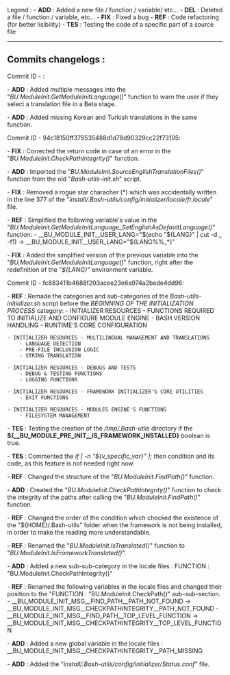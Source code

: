 Legend :
    - **ADD** : Added a new file / function / variable/ etc...
    - **DEL** : Deleted a file / function / variable, etc...
    - **FIX** : Fixed a bug
    - **REF** : Code refactoring (for better lisibility)
    - **TES** : Testing the code of a specific part of a source file

---------------------------------------------------------
Commits changelogs :
--------------------


Commit ID - :

\- **ADD** : Added multiple messages into the "_BU.ModuleInit.GetModuleInitLanguage()_" function to warn the user if they select a translation file in a Beta stage.

\- **ADD** : Added missing Korean and Turkish translations in the same function.


Commit ID - 94c18150ff379535488d1d78d90329cc22f73195:

\- **FIX** : Corrected the return code in case of an error in the "_BU.ModuleInit.CheckPathIntegrity()_" function.

\- **ADD** : Imported the "_BU.ModuleInit.SourceEnglishTranslationFiles()_" function from the old "_Bash-utils-init.sh_" script.

\- **FIX** : Removed a rogue star characher (*) which was accidentally written in the line 377 of the "_install/.Bash-utils/config/initializer/locale/fr.locale_" file.

\- **REF** : Simplified the following variable's value in the "_BU.ModuleInit.GetModuleInitLanguage_SetEnglishAsDefaultLanguage()_" function:
    -  __BU_MODULE_INIT__USER_LANG="$(echo "${LANG}" | cut -d _ -f1)    -> __BU_MODULE_INIT__USER_LANG="${LANG%%_*}"

\- **FIX** : Added the simplified version of the previous variable into the "_BU.ModuleInit.GetModuleInitLanguage()_" function, right after the redefinition of the "_${LANG}_" environment variable.


Commit ID - fc883411b4688f203acee23e6a974a2bede4dd96:

\- **REF** : Remade the categories and sub-categories of the _Bash-utils-initializer.sh_ script before the _BEGINNING OF THE INITIALIZATION PROCESS_ category:
    - INITIALIZER RESOURCES - FUNCTIONS REQUIRED TO INITIALIZE AND CONFIGURE MODULE ENGINE
        - BASH VERSION HANDLING
        - RUNTIME'S CORE CONFIGURATION

    - INITIALIZER RESOURCES - MULTILINGUAL MANAGEMENT AND TRANSLATIONS
        - LANGUAGE DETECTION
        - PRE-FILE INCLUSION LOGIC
        - STRING TRANSLATION

    - INITIALIZER RESOURCES - DEBUGS AND TESTS
        - DEBUG & TESTING FUNCTIONS
        - LOGGING FUNCTIONS

    - INITIALIZER RESOURCES - FRAMEWORK INITIALIZER'S CORE UTILITIES
        - EXIT FUNCTIONS

    - INITIALIZER RESOURCES - MODULES ENGINE'S FUNCTIONS
        - FILESYSTEM MANAGEMENT

\- **TES** : Testing the creation of the _/tmp/.Bash-utils_ directory if the **${__BU_MODULE_PRE_INIT__IS_FRAMEWORK_INSTALLED}** boolean is true.

\- **TES** : Commented the _if [ -n "${v_specific_var}" ]; then_ condition and its code, as this feature is not needed right now.

\- **REF** : Changed the structure of the "*BU.ModuleInit.FindPath()*" function.

\- **ADD** : Created the "*BU.ModuleInit.CheckPathIntegrity()*" function to check the integrity of the paths after calling the "*BU.ModuleInit.FindPath()*" function.

\- **REF** : Changed the order of the condition which checked the existence of the "${HOME}/.Bash-utils" folder when the framework is not being installed, in order to make the reading more understandable.

\- **REF** : Renamed the "*BU.ModuleInit.IsTranslated()*" function to "*BU.ModuleInit.IsFrameworkTranslated()*".

\- **ADD** : Added a new sub-sub-category in the locale files : FUNCTION : "BU.ModuleInit.CheckPathIntegrity()"

\- **REF** : Renamed the following variables in the locale files and changed their position to the "FUNCTION : "BU.ModuleInit.CheckPath()" sub-sub-section.
    - __BU_MODULE_INIT_MSG__FIND_PATH__PATH_NOT_FOUND       -> __BU_MODULE_INIT_MSG__CHECKPATHINTEGRITY__PATH_NOT_FOUND
    - __BU_MODULE_INIT_MSG__FIND_PATH__TOP_LEVEL_FUNCTION   -> __BU_MODULE_INIT_MSG__CHECKPATHINTEGRITY__TOP_LEVEL_FUNCTION

\- **ADD** : Added a new global variable in the locale files : __BU_MODULE_INIT_MSG__CHECKPATHINTEGRITY__PATH_MISSING

\- **ADD** : Added the "_install/.Bash-utils/config/initializer/Status.conf_" file.






